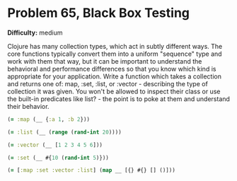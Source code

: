 # Problem 65, Black Box Testing

**Difficulty:** medium

Clojure has many collection types, which act in subtly different ways. The core functions typically convert them into a uniform "sequence" type and work with them that way, but it can be important to understand the behavioral and performance differences so that you know which kind is appropriate for your application. Write a function which takes a collection and returns one of: map, :set, :list, or :vector - describing the type of collection it was given. You won't be allowed to inspect their class or use the built-in predicates like list? - the point is to poke at them and understand their behavior.

```clj
(= :map (__ {:a 1, :b 2}))
```

```clj
(= :list (__ (range (rand-int 20))))
```

```clj
(= :vector (__ [1 2 3 4 5 6]))
```

```clj
(= :set (__ #{10 (rand-int 5)}))
```

```clj
(= [:map :set :vector :list] (map __ [{} #{} [] ()]))
```
